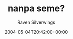 ---
title: 'nanpa seme?'
posts: 1
hash: 't199'
author: 'Raven Silverwings'
date: 2004-05-04T20:42:00+00:00
sources:
  - http://forums.tokipona.org/viewtopic.php%3Ft=199.html
---